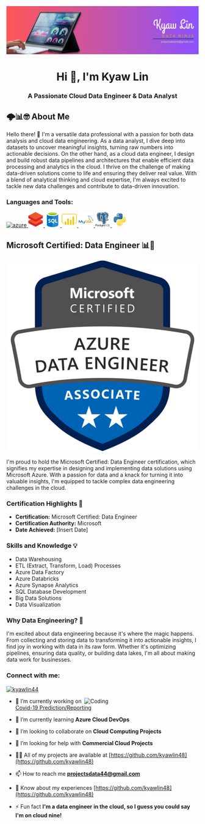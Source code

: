 ![MasterHead](https://github.com/kyawlin48/kyawlin48/blob/8575195554e6283b450dee4a6cdad7690b0e0017/Green%20Vibrant%20Professional%20Data%20Analyst%20LinkedIn%20Banner%20(1).png)

<h1 align="center">Hi 👋, I'm Kyaw Lin</h1>
<h3 align="center">A Passionate Cloud Data Engineer & Data Analyst</h3>

## 🌩️📊🤓 About Me

Hello there! 👋 I'm a versatile data professional with a passion for both data analysis and cloud data engineering. As a data analyst, I dive deep into datasets to uncover meaningful insights, turning raw numbers into actionable decisions. On the other hand, as a cloud data engineer, I design and build robust data pipelines and architectures that enable efficient data processing and analytics in the cloud. I thrive on the challenge of making data-driven solutions come to life and ensuring they deliver real value. With a blend of analytical thinking and cloud expertise, I'm always excited to tackle new data challenges and contribute to data-driven innovation.

<h3 align="left">Languages and Tools:</h3>
<p align="left"> <a href="https://azure.microsoft.com/en-in/" target="_blank" rel="noreferrer"> <img src="https://www.vectorlogo.zone/logos/microsoft_azure/microsoft_azure-icon.svg" alt="azure" width="40" height="40"/> </a> <a href="https://azure.microsoft.com/en-us/products/databricks" target="_blank" rel="noreferrer"> <img src="https://github.com/Azure-Player/icons-and-symbols/blob/df02bdf6e638959f62214c79ce51738076b52b89/popular/databricks.svg" alt="Azure Databricks" width="40" height="40"/> </a> <a href="https://azure.microsoft.com/en-us/products/azure-sql/database" target="_blank" rel="noreferrer"> <img src="https://github.com/Azure-Player/icons-and-symbols/blob/df02bdf6e638959f62214c79ce51738076b52b89/Microsoft/Azure-Cloud-and-Enterprise-Symbol-Icon-Set/BONUS/AzurePortaliconsDump/Monostroke%20win10style/Polychromatic/SQLDatabase.svg" alt="Azure SQL Database" width="40" height="40"/> </a> <a href="https://powerbi.microsoft.com/" target="_blank" rel="noreferrer"> <img src="https://github.com/Azure-Player/icons-and-symbols/blob/df02bdf6e638959f62214c79ce51738076b52b89/popular/pbi-powerbi-logo.svg" alt="Power BI" width="40" height="40"/> </a> <a href="https://www.mysql.com/" target="_blank" rel="noreferrer"> <img src="https://raw.githubusercontent.com/devicons/devicon/master/icons/mysql/mysql-original-wordmark.svg" alt="mysql" width="40" height="40"/> </a> <a href="https://www.postgresql.org" target="_blank" rel="noreferrer"> <img src="https://raw.githubusercontent.com/devicons/devicon/master/icons/postgresql/postgresql-original-wordmark.svg" alt="postgresql" width="40" height="40"/> </a> <a href="https://www.python.org" target="_blank" rel="noreferrer"> <img src="https://raw.githubusercontent.com/devicons/devicon/master/icons/python/python-original.svg" alt="python" width="40" height="40"/> </a> </p>

## Microsoft Certified: Data Engineer 📊🔧

![Microsoft Certified: Data Engineer Badge](https://github.com/kyawlin48/kyawlin48/blob/b45b18df6a094b3d7506940fac06cdb09a937664/azure-data-engineer-associate.svg)

I'm proud to hold the Microsoft Certified: Data Engineer certification, which signifies my expertise in designing and implementing data solutions using Microsoft Azure. With a passion for data and a knack for turning it into valuable insights, I'm equipped to tackle complex data engineering challenges in the cloud.

### Certification Highlights 🌟

- **Certification:** Microsoft Certified: Data Engineer
- **Certification Authority:** Microsoft
- **Date Achieved:** [Insert Date]

### Skills and Knowledge 💡

- Data Warehousing
- ETL (Extract, Transform, Load) Processes
- Azure Data Factory
- Azure Databricks
- Azure Synapse Analytics
- SQL Database Development
- Big Data Solutions
- Data Visualization

### Why Data Engineering? 🚀

I'm excited about data engineering because it's where the magic happens. From collecting and storing data to transforming it into actionable insights, I find joy in working with data in its raw form. Whether it's optimizing pipelines, ensuring data quality, or building data lakes, I'm all about making data work for businesses.

<h3 align="left">Connect with me:</h3>
<p align="left">
<a href="https://linkedin.com/in/kyawlin44" target="blank"><img align="center" src="https://raw.githubusercontent.com/rahuldkjain/github-profile-readme-generator/master/src/images/icons/Social/linked-in-alt.svg" alt="kyawlin44" height="30" width="40" /></a>
</p>


<img align="right" alt="Coding" width="300" src="https://kratikal.com/blog/wp-content/uploads/2022/12/blue_boy_typing_nothought.gif">


- 🔭 I’m currently working on [Covid-19 Prediction/Reporting](https://github.com/kyawlin48)

- 🌱 I’m currently learning **Azure Cloud DevOps**

- 👯 I’m looking to collaborate on **Cloud Computing Projects**

- 🤝 I’m looking for help with **Commercial Cloud Projects**

- 👨‍💻 All of my projects are available at [https://github.com/kyawlin48](https://github.com/kyawlin48)

- 📫 How to reach me **projectsdata44@gmail.com**

- 📄 Know about my experiences [https://github.com/kyawlin48](https://github.com/kyawlin48)

- ⚡ Fun fact **I'm a data engineer in the cloud, so I guess you could say I'm on cloud nine!**
